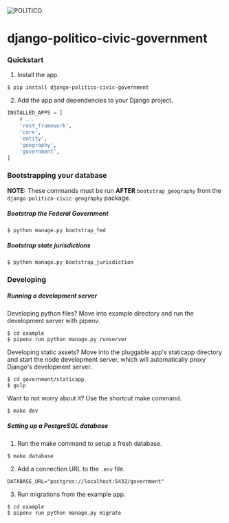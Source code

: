 ![POLITICO](https://rawgithub.com/The-Politico/src/master/images/logo/badge.png)

# django-politico-civic-government

### Quickstart

1. Install the app.

  ```
  $ pip install django-politico-civic-government
  ```

2. Add the app and dependencies to your Django project.

  ```python
  INSTALLED_APPS = [
      # ...
      'rest_framework',
      'core',
      'entity',
      'geography',
      'government',
  ]
  ```

### Bootstrapping your database

**NOTE:** These commands must be run **AFTER** `bootstrap_geography` from the `django-politico-civic-geography` package.

##### Bootstrap the Federal Government

```
$ python manage.py bootstrap_fed
```

##### Bootstrap state jurisdictions

```
$ python manage.py bootstrap_jurisdiction
```

### Developing

##### Running a development server

Developing python files? Move into example directory and run the development server with pipenv.

  ```
  $ cd example
  $ pipenv run python manage.py runserver
  ```

Developing static assets? Move into the pluggable app's staticapp directory and start the node development server, which will automatically proxy Django's development server.

  ```
  $ cd government/staticapp
  $ gulp
  ```

Want to not worry about it? Use the shortcut make command.

  ```
  $ make dev
  ```

##### Setting up a PostgreSQL database

1. Run the make command to setup a fresh database.

  ```
  $ make database
  ```

2. Add a connection URL to the `.env` file.

  ```
  DATABASE_URL="postgres://localhost:5432/government"
  ```

3. Run migrations from the example app.

  ```
  $ cd example
  $ pipenv run python manage.py migrate
  ```
